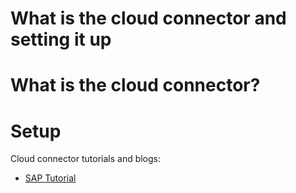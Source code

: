 # What is the cloud connector and setting it up

# What is the cloud connector?

# Setup
Cloud connector tutorials and blogs:
- [SAP Tutorial](https://developers.sap.com/tutorials/cp-connectivity-install-cloud-connector.html)